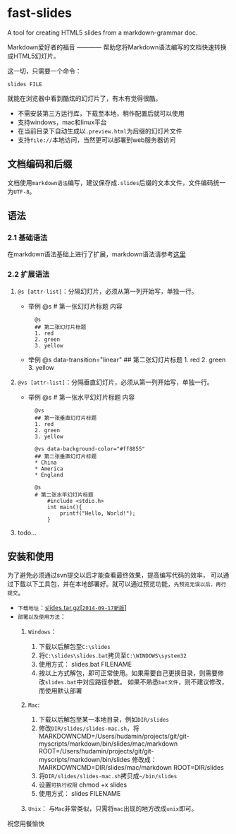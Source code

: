 fast-slides
===========

A tool for creating HTML5 slides from a markdown-grammar doc.

Markdown爱好者的福音 ———— 帮助您将Markdown语法编写的文档快速转换成HTML5幻灯片。

这一切，只需要一个命令：

    slides FILE

就能在浏览器中看到酷炫的幻灯片了，有木有觉得很酷。


* 不需安装第三方运行库，下载至本地，稍作配置后就可以使用
* 支持windows，mac和linux平台
* 在当前目录下自动生成以`.preview.html`为后缀的幻灯片文件
* 支持`file://`本地访问，当然更可以部署到web服务器访问



## 文档编码和后缀 

文档使用`markdown语法`编写，建议保存成`.slides`后缀的文本文件，文件编码统一为`UTF-8`。

## 语法

### 2.1 基础语法
在markdown语法基础上进行了扩展，markdown语法请参考<a href="https://github.com/MichaelHu/fast-slides/blob/master/docs/grammar.md">这里</a>

### 2.2 扩展语法
1. `@s [attr-list]`：分隔幻灯片，必须从第一列开始写，单独一行。
    * 举例
            @s
            # 第一张幻灯片标题
            内容

            @s
            ## 第二张幻灯片标题
            1. red
            2. green
            3. yellow
    * 举例
            @s data-transition="linear"
            ## 第二张幻灯片标题
            1. red
            2. green
            3. yellow

2. `@vs [attr-list]`：分隔垂直幻灯片，必须从第一列开始写，单独一行。
    * 举例
            @s
            # 第一张水平幻灯片标题
            内容

            @vs
            ## 第一张垂直幻灯片标题
            1. red
            2. green
            3. yellow

            @vs data-background-color="#ff8855"
            ## 第二张垂直幻灯片标题
            * China
            * America 
            * England

            @s
            # 第二张水平幻灯片标题
                #include <stdio.h>
                int main(){
                    printf("Hello, World!");
                }
3. todo...
    
## 安装和使用

为了避免必须通过svn提交以后才能查看最终效果，提高编写代码的效率，
可以通过下载以下工具包，并在本地部署好。就可以通过预览功能，`先预览无误以后，再行提交`。

* `下载地址`：<a href="/docs/hudamin/markdown/download/slides.tar.gz">slides.tar.gz[`2014-09-17新版`]</a>
* `部署以及使用方法`：
    1. `Windows`：
        1. 下载以后解包至`C:\slides`
        2. 将`C:\slides\slides.bat`拷贝至`C:\WINDOWS\system32`
        3. 使用方式：
                slides.bat FILENAME
        4. 按以上方式解包，即可正常使用。如果需要自己更换目录，则需要修改`slides.bat`中对应路径参数。
            如果不熟悉`bat文件`，则不建议修改，而使用默认部署

    2. `Mac`:
        1. 下载以后解包至某一本地目录，例如`DIR/slides` 
        2. 修改`DIR/slides/slides-mac.sh`，将
                MARKDOWNCMD=/Users/hudamin/projects/git/git-myscripts/markdown/bin/slides/mac/markdown
                ROOT=/Users/hudamin/projects/git/git-myscripts/markdown/bin/slides
            修改成：
                MARKDOWNCMD=DIR/slides/mac/markdown
                ROOT=DIR/slides
        3. 将`DIR/slides/slides-mac.sh`拷贝成`~/bin/slides`
        4. 设置`可执行权限`
                chmod +x slides
        5. 使用方式：
                slides FILENAME 
    3. `Unix`：
        与`Mac`非常类似，只需将`mac`出现的地方改成`unix`即可。

祝您用餐愉快

